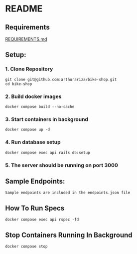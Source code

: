 # README
## Requirements
[REQUIREMENTS.md](REQUIREMENTS.md)

## Setup:
### 1. Clone Repository
```
git clone git@github.com:arthurariza/bike-shop.git
cd bike-shop
```
### 2. Build docker images
```
docker compose build --no-cache
```
### 3. Start containers in background
```
docker compose up -d
```
### 4. Run database setup
```
docker compose exec api rails db:setup
```
### 5. The server should be running on port 3000

## Sample Endpoints:
`Sample endpoints are included in the endpoints.json file`

## How To Run Specs
```
docker compose exec api rspec -fd
```
## Stop Containers Running In Background
```
docker compose stop
```